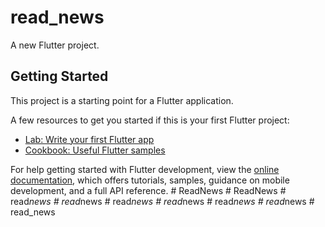 # read_news

A new Flutter project.

## Getting Started

This project is a starting point for a Flutter application.

A few resources to get you started if this is your first Flutter project:

- [Lab: Write your first Flutter app](https://docs.flutter.dev/get-started/codelab)
- [Cookbook: Useful Flutter samples](https://docs.flutter.dev/cookbook)

For help getting started with Flutter development, view the
[online documentation](https://docs.flutter.dev/), which offers tutorials,
samples, guidance on mobile development, and a full API reference.
#   R e a d N e w s  
 #   R e a d N e w s  
 #   r e a d _ n e w s  
 #   r e a d _ n e w s  
 #   r e a d _ n e w s  
 #   r e a d _ n e w s  
 #   r e a d _ n e w s  
 #   r e a d _ n e w s  
 #   r e a d _ n e w s  
 